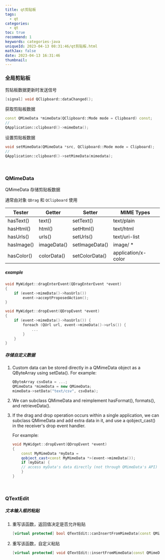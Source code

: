```yaml
---
title: qt剪贴板
tags:
  - qt
categories:
  - qt
toc: true
recommend: 1
keywords: categories-java
uniqueId: 2023-04-13 08:31:46/qt剪贴板.html
mathJax: false
date: 2023-04-13 16:31:46
thumbnail:
---
```

### 全局剪贴板

剪贴板数据更新时发送信号

```cpp
[signal] void QClipboard::dataChanged();
```

<!-- more -->

获取剪贴板数据

```cpp
const QMimeData *mimeData(QClipboard::Mode mode = Clipboard) const;
//
QApplication::clipboard()->mimeData();
```

设置剪贴板数据

```cpp
void setMimeData(QMimeData *src, QClipboard::Mode mode = Clipboard);
//
QApplication::clipboard()->setMimeData(mimedata);
```

</br>

### QMimeData

QMimeData 存储剪贴板数据

通常由对象 `QDrag` 和 `QClipboard` 使用

| Tester     | Getter      | Setter         | MIME Types          |
| ---------- | ----------- | -------------- | ------------------- |
| hasText()  | text()      | setText()      | text/plain          |
| hasHtml()  | html()      | setHtml()      | text/html           |
| hasUrls()  | urls()      | setUrls()      | text/uri-list       |
| hasImage() | imageData() | setImageData() | image/ *            |
| hasColor() | colorData() | setColorData() | application/x-color |

##### example

```cpp
void MyWidget::dragEnterEvent(QDragEnterEvent *event)
{
    if (event->mimeData()->hasUrls())
        event->acceptProposedAction();
}

void MyWidget::dropEvent(QDropEvent *event)
{
    if (event->mimeData()->hasUrls()) {
        foreach (QUrl url, event->mimeData()->urls()) {
            ...
        }
    }
}
```

##### 存储自定义数据

1. Custom data can be stored directly in a QMimeData object as a QByteArray using setData(). For example:

   ```cpp
   QByteArray csvData = ...;
   QMimeData *mimeData = new QMimeData;
   mimeData->setData("text/csv", csvData);
   ```

2. We can subclass QMimeData and reimplement hasFormat(), formats(), and retrieveData().

3. If the drag and drop operation occurs within a single application, we can subclass QMimeData and add extra data in it, and use a qobject_cast() in the receiver's drop event handler. 

   For example: 

   ```cpp
   void MyWidget::dropEvent(QDropEvent *event)
   {
       const MyMimeData *myData =
       qobject_cast<const MyMimeData *>(event->mimeData());
       if (myData) {
       // access myData's data directly (not through QMimeData's API)
       }
   }
   ```



</br>

### QTextEdit

##### 文本输入框的粘贴

1. 重写该函数，返回值决定是否允许粘贴

   ```cpp
   [virtual protected] bool QTextEdit::canInsertFromMimeData(const QMimeData *source) const
   ```

2. 重写该函数，自定义粘贴

   ```cpp
   [virtual protected] void QTextEdit::insertFromMimeData(const QMimeData *source)
   ```

   

